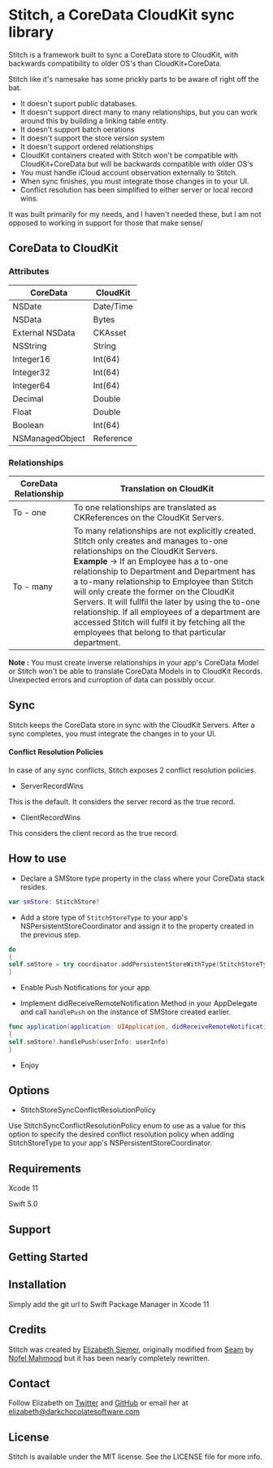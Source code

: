 # Stitch, a CoreData CloudKit sync library

Stitch is a framework built to sync a CoreData store to CloudKit, with backwards compatibility to older OS's than CloudKit+CoreData.

Stitch like it's namesake has some prickly parts to be aware of right off the bat. 
* It doesn't suport public databases.
* It doesn't support direct many to many relationships, but you can work around this by building a linking table entity.
* It doesn't support batch oerations
* It doesn't support the store version system
* It doesn't support ordered relationships
* CloudKit containers created with Stitch won't be compatible with CloudKit+CoreData but will be backwards compatible with older OS's
* You must handle iCloud account observation externally to Stitch.
* When sync finishes, you must integrate those changes in to your UI.
* Conflict resolution has been simplified to either server or local record wins.

It was built primarily for my needs, and I haven't needed these, but I am not opposed to working in support for those that make sense/

## CoreData to CloudKit

### Attributes

| CoreData  | CloudKit |
| ------------- | ------------- |
| NSDate    | Date/Time |
| NSData | Bytes | 
| External NSData | CKAsset |
| NSString  | String  |
| Integer16 | Int(64) |
| Integer32 | Int(64) |
| Integer64 | Int(64) |
| Decimal | Double | 
| Float | Double |
| Boolean | Int(64) |
| NSManagedObject | Reference |

### Relationships

| CoreData Relationship  | Translation on CloudKit |
| ------------- | ------------- |
| To - one    | To one relationships are translated as CKReferences on the CloudKit Servers. |
| To - many    | To many relationships are not explicitly created. Stitch only creates and manages to-one relationships on the CloudKit Servers. <br/> <strong>Example</strong> -> If an Employee has a to-one relationship to Department and Department has a to-many relationship to Employee than Stitch will only create the former on the CloudKit Servers. It will fullfil the later by using the to-one relationship. If all employees of a department are accessed Stitch will fulfil it by fetching all the employees that belong to that particular department.|

<strong>Note :</strong> You must create inverse relationships in your app's CoreData Model or Stitch won't be able to translate CoreData Models in to CloudKit Records. Unexpected errors and curroption of data can possibly occur.

## Sync

Stitch keeps the CoreData store in sync with the CloudKit Servers.
After a sync completes, you must integrate the changes in to your UI.

#### Conflict Resolution Policies
In case of any sync conflicts, Stitch exposes 2 conflict resolution policies.

- ServerRecordWins

This is the default. It considers the server record as the true record.

- ClientRecordWins

This considers the client record as the true record.

## How to use

- Declare a SMStore type property in the class where your CoreData stack resides.
```swift
var smStore: StitchStore?
```
- Add a store type of `StitchStoreType` to your app's NSPersistentStoreCoordinator and assign it to the property created in the previous step.
```swift
do 
{
self.smStore = try coordinator.addPersistentStoreWithType(StitchStoreType, configuration: nil, URL: url, options: nil) as? StitchStore
}
```
- Enable Push Notifications for your app.

- Implement didReceiveRemoteNotification Method in your AppDelegate and call `handlePush` on the instance of SMStore created earlier.
```swift
func application(application: UIApplication, didReceiveRemoteNotification userInfo: [NSObject : AnyObject]) 
{
self.smStore?.handlePush(userInfo: userInfo)
}
```
- Enjoy

## Options 

- StitchStoreSyncConflictResolutionPolicy

Use StitchSyncConflictResolutionPolicy enum to use as a value for this option to specify the desired conflict resolution policy when adding StitchStoreType to your app's NSPersistentStoreCoordinator.
## Requirements

Xcode 11

Swift 5.0

## Support

## Getting Started 


## Installation
Simply add the git url to Swift Package Manager in Xcode 11 

## Credits
Stitch was created by [Elizabeth Siemer](https://twitter.com/_woebetide_), originally modified from [Seam](https://github.com/) by [Nofel Mahmood](https://twitter.com/NofelMahmood) but it has been nearly completely rewritten.

## Contact 
Follow Elizabeth on [Twitter](http://twitter.com/_woebetide) and [GitHub](http://github.com/nofelmahmood) or email her at elizabeth@darkchocolatesoftware.com

## License
Stitch is available under the MIT license. See the LICENSE file for more info.
